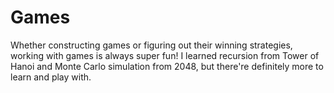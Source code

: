 # Games
Whether constructing games or figuring out their winning strategies, working with games is always super fun! I learned recursion from Tower of Hanoi and Monte Carlo simulation from 2048, but there're definitely more to learn and play with.
